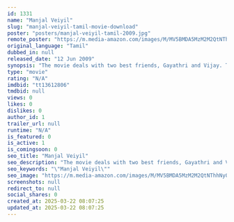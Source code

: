 ```yaml
---
id: 1331
name: "Manjal Veiyil"
slug: "manjal-veiyil-tamil-movie-download"
poster: "posters/manjal-veiyil-tamil-2009.jpg"
remote_poster: "https://m.media-amazon.com/images/M/MV5BMDA5MzM2M2QtNThhNy00OTgyLTljZjItZGJiYjljNTJmNWIzXkEyXkFqcGc@._V1_SX300.jpg"
original_language: "Tamil"
dubbed_in: null
released_date: "12 Jun 2009"
synopsis: "The movie deals with two best friends, Gayathri and Vijay. The conflict arises when in Gayathri's sister Savitri's wedding, the groom gets attracted towards Gayathri and vows to marry her instead of Savitri."
type: "movie"
rating: "N/A"
imdbid: "tt13612806"
tmdbid: null
views: 0
likes: 0
dislikes: 0
author_id: 1
trailer_url: null
runtime: "N/A"
is_featured: 0
is_active: 1
is_comingsoon: 0
seo_title: "Manjal Veiyil"
seo_description: "The movie deals with two best friends, Gayathri and Vijay. The conflict arises when in Gayathri's sister Savitri's wedding, the groom gets attracted towards Gayathri and vows to marry her instead of Savitri."
seo_keywords: "\"Manjal Veiyil\""
seo_image: "https://m.media-amazon.com/images/M/MV5BMDA5MzM2M2QtNThhNy00OTgyLTljZjItZGJiYjljNTJmNWIzXkEyXkFqcGc@._V1_SX300.jpg"
screenshots: null
redirect_to: null
social_shares: 0
created_at: 2025-03-22 08:07:25
updated_at: 2025-03-22 08:07:25
---
```


